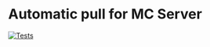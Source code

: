 # Automatic pull for MC Server

[![Tests](https://github.com/Sowasvonbot/PythonMinecraftUpdater/actions/workflows/tests-package.yml/badge.svg?branch=master)](https://github.com/Sowasvonbot/PythonMinecraftUpdater/actions/workflows/tests-package.yml)
